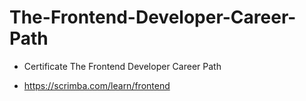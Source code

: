 # The-Frontend-Developer-Career-Path

- Certificate The Frontend Developer Career Path

- https://scrimba.com/learn/frontend
